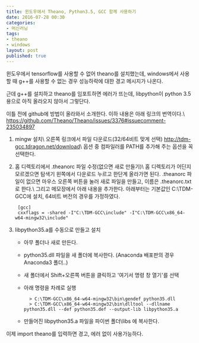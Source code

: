 ```yaml
---
title: 윈도우에서 Theano, Python3.5, GCC 함께 사용하기
date: 2016-07-28 00:30
categories:
- 머신러닝
tags:
- theano
- windows
layout: post
published: true
---
```


윈도우에서 tensorflow를 사용할 수 없어 theano를 설치했는데, windows에서 사용할 때 g++를 사용할 수 없는 경우 성능하락에 대한 경고 메시지가 나온다.

근데 g++를 설치하고 theano를 임포트하면 에러가 뜨는데, libpython이 python 3.5용으로 아직 올라오지 않아서 그렇단다.

이틀 전에 github에 방법이 올라와서 소개한다. 이하 내용은 아래 링크의 번역이다.\\
<https://github.com/Theano/Theano/issues/3376#issuecomment-235034897>

1. mingw 설치\\
오른쪽 링크에서 파일 다운로드(32/64비트 맞게 선택) <http://tdm-gcc.tdragon.net/download>\\
옵션 중 컴파일러를 PATH를 추가해 주는 옵션을 꼭 선택한다.

2. 홈 디렉토리에서 .theanorc 파일 수정(없으면 새로 만들기)\\
홈 디렉토리가 어딘지 모르겠으면 탐색기 왼쪽에서 다운로드 누르고 한단계 올라가면 된다.
.theanorc 파일이 없으면 마우스 오른쪽 버튼을 눌러 새로 파일을 만들고, 이름은 .theanorc.txt 로 한다.\\
그리고 메모장에서 아래 내용을 추가한다. 아래부터는 기본값인 C:\TDM-GCC에 설치, 64비트 버전의 경우를 가정하였다.
        
        [gcc] 
        cxxflags = -shared -I"C:\TDM-GCC\include" -I"C:\TDM-GCC\x86_64-w64-mingw32\include" 

1. libpython35.a를 수동으로 만들고 설치
    * 아무 폴더나 새로 만든다.
    * python35.dll 파일을 새 폴더에 복사한다. (Anaconda 배포판의 경우 Anaconda3 폴더..)
    * 새 폴더에서 Shift+오른쪽 버튼을 클릭하고 '여기서 명령 창 열기'를 선택
    * 아래 명령을 차례로 실행

            > C:\TDM-GCC\x86_64-w64-mingw32\bin\gendef python35.dll
            > C:\TDM-GCC\x86_64-w64-mingw32\bin\dlltool --dllname python35.dll --def python35.def --output-lib libpython35.a

    * 만들어진 libpython35.a 파일을 파이썬 폴더\libs 에 복사한다.

이제 import theano를 입력하면 경고, 에러 없이 사용가능하다. 
